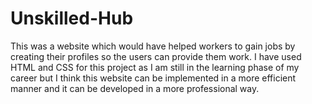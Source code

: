 # Unskilled-Hub
This was a website which would have helped workers to gain jobs by creating their profiles so the users can provide them work. I have used HTML and CSS for this project as I am still in the learning phase of my career but I think this website can be implemented in a more efficient manner and it can be developed in a more professional way.
